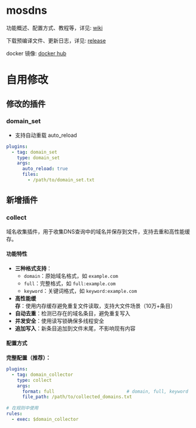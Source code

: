 # mosdns

功能概述、配置方式、教程等，详见: [wiki](https://irine-sistiana.gitbook.io/mosdns-wiki/)

下载预编译文件、更新日志，详见: [release](https://github.com/IrineSistiana/mosdns/releases)

docker 镜像: [docker hub](https://hub.docker.com/r/irinesistiana/mosdns)


# 自用修改

## 修改的插件

### domain_set

- 支持自动重载 auto_reload

```yaml
plugins:
  - tag: domain_set
    type: domain_set
    args:
      auto_reload: true
      files:
        - /path/to/domain_set.txt
```

## 新增插件

### collect

域名收集插件，用于收集DNS查询中的域名并保存到文件，支持去重和高性能缓存。

#### 功能特性

- **三种格式支持**：
  - `domain`：原始域名格式，如 `example.com`
  - `full`：完整格式，如 `full:example.com`
  - `keyword`：关键词格式，如 `keyword:example.com`
- **高性能缓存**：使用内存缓存避免重复文件读取，支持大文件场景（10万+条目）
- **自动去重**：检测已存在的域名条目，避免重复写入
- **并发安全**：使用读写锁确保多线程安全
- **追加写入**：新条目追加到文件末尾，不影响现有内容

#### 配置方式

**完整配置（推荐）：**
```yaml
plugins:
  - tag: domain_collector
    type: collect
    args:
      format: full                           # domain, full, keyword
      file_path: /path/to/collected_domains.txt
      
# 在规则中使用
rules:
  - exec: $domain_collector
```
